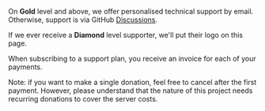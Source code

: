 On **Gold** level and above, we offer personalised technical support by email. Otherwise, support is via GitHub [Discussions](https://github.com/hyperknot/openfreemap/discussions).

If we ever receive a **Diamond** level supporter, we'll put their logo on this page.

When subscribing to a support plan, you receive an invoice for each of your payments.

Note: if you want to make a single donation, feel free to cancel after the first payment. However, please understand that the nature of this project needs recurring donations to cover the server costs.
